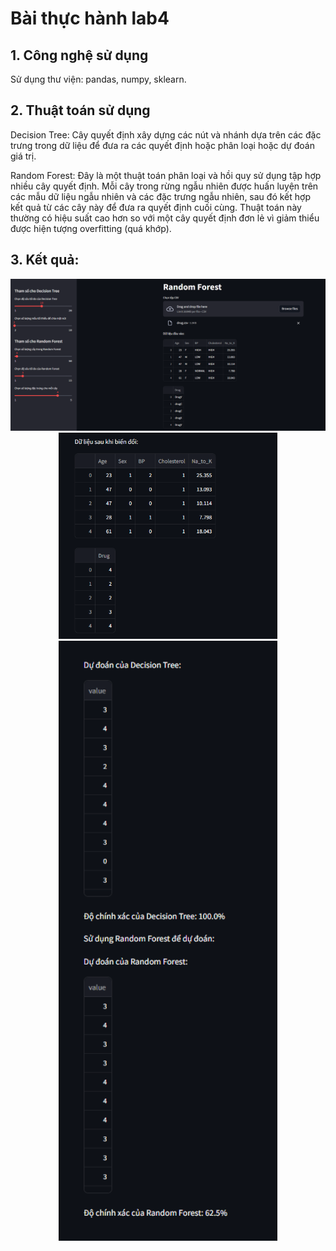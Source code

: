 # Bài thực hành lab4
## 1. Công nghệ sử dụng
Sử dụng thư viện: pandas, numpy, sklearn.

## 2. Thuật toán sử dụng
Decision Tree: Cây quyết định xây dựng các nút và nhánh dựa trên các đặc trưng trong dữ liệu để đưa ra các quyết định hoặc phân loại hoặc dự đoán giá trị. 

Random Forest: Đây là một thuật toán phân loại và hồi quy sử dụng tập hợp nhiều cây quyết định. Mỗi cây trong rừng ngẫu nhiên được huấn luyện trên các mẫu dữ liệu ngẫu nhiên và các đặc trưng ngẫu nhiên, sau đó kết hợp kết quả từ các cây này để đưa ra quyết định cuối cùng. Thuật toán này thường có hiệu suất cao hơn so với một cây quyết định đơn lẻ vì giảm thiểu được hiện tượng overfitting (quá khớp).

## 3. Kết quả:
<p align="center">
    <img src="https://github.com/SaikySu/Machine-Learning-VLU-241/blob/main/Lab4/img/img1.png">
    <img src="https://github.com/SaikySu/Machine-Learning-VLU-241/blob/main/Lab4/img/img2.png" width=350>
    <img src="https://github.com/SaikySu/Machine-Learning-VLU-241/blob/main/Lab4/img/img3.png" width=350>
</p>